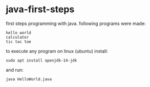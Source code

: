 # java-first-steps
first steps programming with java. following programs were made:
```
hello world
calculator
tic tac toe
```

to execute any program on linux (ubuntu) install:
```
sudo apt install openjdk-14-jdk
```
and run:
```
java HelloWorld.java
```
